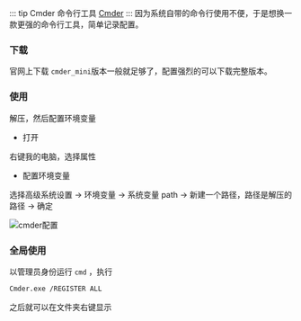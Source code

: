 ::: tip Cmder
命令行工具 [Cmder](https://cmder.net/)
:::
因为系统自带的命令行使用不便，于是想换一款更强的命令行工具，简单记录配置。
### 下载
官网上下载 ```cmder_mini```版本一般就足够了，配置强烈的可以下载完整版本。
### 使用
解压，然后配置环境变量
- 打开

右键我的电脑，选择属性
- 配置环境变量

选择高级系统设置 -> 环境变量 -> 系统变量 path -> 新建一个路径，路径是解压的路径 -> 确定

![cmder配置](/img/cmder.png)

### 全局使用
以管理员身份运行 ```cmd``` ，执行
```bash
Cmder.exe /REGISTER ALL
```
之后就可以在文件夹右键显示